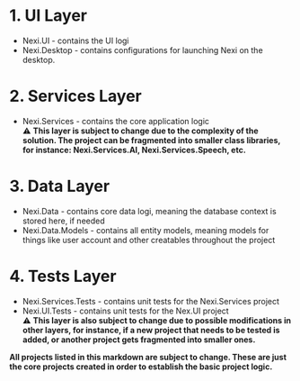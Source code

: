 # 1. UI Layer
- Nexi.UI - contains the UI logi
- Nexi.Desktop - contains configurations for launching Nexi on the desktop.
# 2. Services Layer
- Nexi.Services - contains the core application logic
<br> ⚠️ **This layer is subject to change due to the complexity of the solution. The project can be fragmented into smaller class libraries, for instance: Nexi.Services.AI, Nexi.Services.Speech, etc.**
# 3. Data Layer
- Nexi.Data - contains core data logi, meaning the database context is stored here, if needed
- Nexi.Data.Models - contains all entity models, meaning models for things like user account and other creatables throughout the project
# 4. Tests Layer
- Nexi.Services.Tests - contains unit tests for the Nexi.Services project
- Nexi.UI.Tests - contains unit tests for the Nex.UI project
<br> ⚠️ **This layer is also subject to change due to possible modifications in other layers, for instance, if a new project that needs to be tested is added, or another project gets fragmented into smaller ones.**

**All projects listed in this markdown are subject to change. These are just the core projects created in order to establish the basic project logic.**
